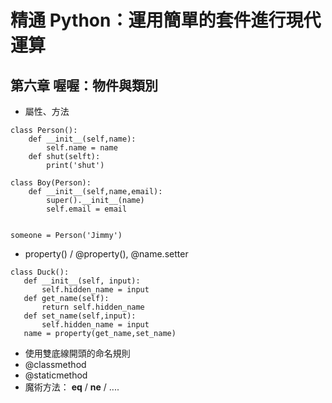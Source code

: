 # 精通 Python：運用簡單的套件進行現代運算

## 第六章 喔喔：物件與類別
- 屬性、方法
```
class Person():
    def __init__(self,name):
        self.name = name
    def shut(selft):
        print('shut')

class Boy(Person):
    def __init__(self,name,email):
        super().__init__(name)
        self.email = email


someone = Person('Jimmy')
```
 - property() / @property(), @name.setter
 ```
 class Duck():
    def __init__(self, input):
        self.hidden_name = input
    def get_name(self):
        return self.hidden_name
    def set_name(self,input):
        self.hidden_name = input
    name = property(get_name,set_name)
 ```
 - 使用雙底線開頭的命名規則
 - @classmethod
 - @staticmethod
 - 魔術方法： __eq__ / __ne__ / ....